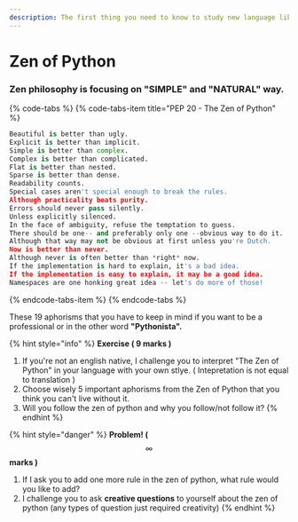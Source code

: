 ```yaml
---
description: The first thing you need to know to study new language like Python.
---
```


# Zen of Python

### Zen philosophy is focusing on "SIMPLE" and "NATURAL" way.

{% code-tabs %}
{% code-tabs-item title="PEP 20 - The Zen of Python" %}
```python
Beautiful is better than ugly.
Explicit is better than implicit.
Simple is better than complex.
Complex is better than complicated.
Flat is better than nested.
Sparse is better than dense.
Readability counts.
Special cases aren't special enough to break the rules.
Although practicality beats purity.
Errors should never pass silently.
Unless explicitly silenced.
In the face of ambiguity, refuse the temptation to guess.
There should be one-- and preferably only one --obvious way to do it.
Although that way may not be obvious at first unless you're Dutch.
Now is better than never.
Although never is often better than *right* now.
If the implementation is hard to explain, it's a bad idea.
If the implementation is easy to explain, it may be a good idea.
Namespaces are one honking great idea -- let's do more of those!
```
{% endcode-tabs-item %}
{% endcode-tabs %}

These 19 aphorisms that you have to keep in mind if you want to be a professional or in the other word **"Pythonista".**

{% hint style="info" %}
**Exercise \( 9 marks \)**

1. If you're not an english native, I challenge you to interpret "The Zen of Python" in your language with your own stlye. \( Intepretation is not equal to translation \)
2. Choose wisely 5 important aphorisms from the Zen of Python that you think you can't live without it.
3. Will you follow the zen of python and why you follow/not follow it?
{% endhint %}

{% hint style="danger" %}
**Problem! \(** $$\infty$$ **marks \)**

1. If I ask you to add one more rule in the zen of python, what rule would you like to add?
2. I challenge you to ask **creative questions** to yourself about the zen of python  \(any types of question just required creativity\)
{% endhint %}

